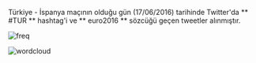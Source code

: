 Türkiye - İspanya maçının olduğu gün (17/06/2016) tarihinde Twitter'da ** #TUR ** hashtag'i ve ** euro2016 ** sözcüğü geçen tweetler alınmıştır. 

![freq](https://github.com/silverstone1903/tur/blob/master/freq.jpeg)

![wordcloud](https://github.com/silverstone1903/tur/blob/master/wc.jpeg)